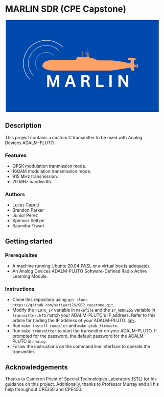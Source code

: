 # MARLIN SDR (CPE Capstone)

<div align="center">
  <kbd>
    <img src="images/marlin_logo_blue.png" />
  </kbd>
</div>

## Description

This project contains a custom C transmitter to be used with Analog Devices ADALM-PLUTO.

### Features

- QPSK modulation tranmission mode.
- 16QAM modulation transmission mode.
- 915 MHz transmission.
- 20 MHz bandwidth.

### Authors

- Lucas Caputi
- Brandon Parker
- Junior Perez
- Spencer Seltzer
- Saumitra Tiwari

## Getting started

### Prerequisites

- A machine running Ubuntu 20.04 (WSL or a virtual box is adequate).
- An Analog Devices ADALM-PLUTO Software-Defined Radio Active Learning Module.

### Instructions

- Clone this repository using `git clone https://github.com/satiwari26/SDR_capstone.git`.
- Modify the `PLUTO_IP` variable in `Makefile` and the `IP_ADDRESS` variable in `transmitter.h` to match your ADALM-PLUTO's IP address. Refer to this article for finding the IP address of your ADALM-PLUTO: [link](https://wiki.analog.com/university/tools/pluto/users/customizing).
- Run `make install_compiler` and `make grab_firmware`.
- Run `make transmitter` to start the transmitter on your ADALM-PLUTO. If prompted for the password, the default password for the ADALM-PLUTO is `analog`.
- Follow the instructions on the command line interface to operate the transmitter.

## Acknowledgements

Thanks to Cameron Priest of Special Technologies Laboratory (STL) for his guidance on this project.
Additionally, thanks to Professor Murray and all his help throughout CPE350 and CPE450.
